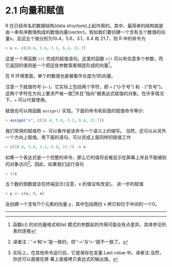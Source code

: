 # 2.1 向量和赋值

R 在已经命名的数据结构(data structure)上起作用的。其中，最简单的结构就是由一串有序数值构成的数值向量(vector)。假如我们要创建一个含有五个数值的向量x，且这五个值分别为10.4，5.6，3.1，6.4 和 21.7，则 R 中的命令为

```R
> x <- c(10.4, 5.6, 3.1, 6.4, 21.7)
```

这是一个用函数 `c()` 完成的赋值语句。这里的函数 `c()` 可以有任意多个参数，而它返回的值则是一个把这些参数首尾相连形成的向量[^1]。

在 R 环境里面，单个的数值也是被看作长度为1的向量。

注意一下赋值符号 (`<-`)，它实际上包括两个字符，即 `<` (“小于号”) 和 `-` (“负号”)。 这两个字符在方向上要求严格一致[^2]并且”指向“被表达式赋值的对象。在许多情况 下，`=` 可以代替使用。

赋值也可以用函数 `assign()` 实现。下面的命令和前面的赋值命令等价: 

```R
> assign("x", c(10.4, 5.6, 3.1, 6.4, 21.7))
```

我们常用的赋值符 `<-` 可以看作是该命令一个语义上的缩写。 当然，还可以从另外一个方向上赋值。用下面的语句，可以完成上面同样的赋值工作

```R
> c(10.4, 5.6, 3.1, 6.4, 21.7) -> x
```

如果一个表达式是一个完整的命令，那么它的值将会被显示在屏幕上并且不能被别的对象访问[^3]。因此，如果我们运行语句

```R
> 1/x
```

五个数的倒数就会在终端显示(注意，x 的值没有改变)。 进一步的赋值

```R
> y <- c(x, 0, x)
```

会创建一个含有11个元素的向量 y，其中包括两份 x 拷贝和位于中间的一个0。





---

[^1]: 函数c() 的对向量格式和list 模式的参数起的作用可能会有点差异。具体参见列表的连接
[^2]: 译者注：‘->’和‘<-’是一致的，但’‘-<’与‘>-’就不一致了。
[^3]: 实际上，在其他命令运行前，它是保存在变量.Last.value 中。译者注:当然，你还可以直接在屏 幕上直接拷贝表达式的输出值。